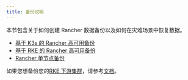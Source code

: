 ```yaml
---
title: 备份说明
---
```


本节包含关于如何创建 Rancher 数据备份以及如何在灾难场景中恢复数据。

- [基于 K3s 的 Rancher 高可用备份](/docs/backups/backups/k3s-backups/_index)
- [基于 RKE 的 Rancher 高可用备份](/docs/backups/backups/ha-backups/_index)
- [Rancher 单节点备份](/docs/backups/backups/single-node-backups/_index)

如果您想备份您的[RKE 下游集群](/docs/cluster-provisioning/rke-clusters/_index)，请参考[文档](/docs/cluster-admin/backing-up-etcd/_index)。
